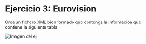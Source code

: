 # Ejercicio 3: Eurovision

Crea un fichero XML bien formado que contenga la información que contiene la siguiente tabla.

<img src="EEjercicio_3\Ejercicio_3_Eurovisión.png" alt="Imagen del ej"/>

